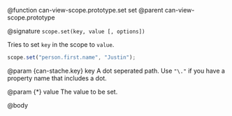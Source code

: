 @function can-view-scope.prototype.set set
@parent can-view-scope.prototype

@signature `scope.set(key, value [, options])`

Tries to set `key` in the scope to `value`.

```js
scope.set("person.first.name", "Justin");
```

@param {can-stache.key} key A dot seperated path.  Use `"\."` if you have a
property name that includes a dot.

@param {*} value The value to be set.

@body
